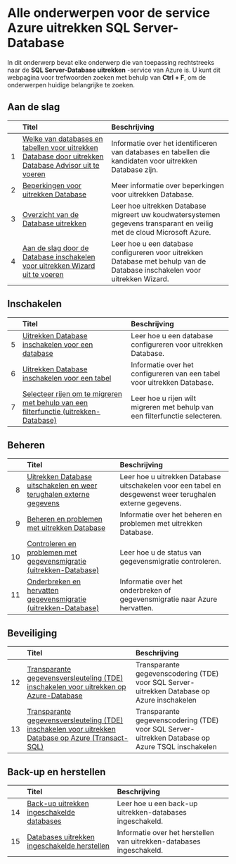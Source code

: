 <properties
    pageTitle="Alle onderwerpen voor SQL Server-Database uitrekken service | Microsoft Azure"
    description="Tabel met alle onderwerpen voor de Azure-service met SQL Server uitrekken-Database die zich op http://azure.microsoft.com/documentation/articles/, titel en beschrijving de naam."
    services="sql-server-stretch-database"
    documentationCenter=""
    authors="DouglasL"
    manager="jhubbard"
    editor="MightyPen"/>

<tags
    ms.service="sql-server-stretch-database"
    ms.workload="sql-server-stretch-database"
    ms.tgt_pltfrm="na"
    ms.devlang="na"
    ms.topic="article"
    ms.date="10/05/2016"
    ms.author="DouglasL"/>


# <a name="all-topics-for-azure-sql-server-stretch-database-service"></a>Alle onderwerpen voor de service Azure uitrekken SQL Server-Database

In dit onderwerp bevat elke onderwerp die van toepassing rechtstreeks naar de **SQL Server-Database uitrekken** -service van Azure is. U kunt dit webpagina voor trefwoorden zoeken met behulp van **Ctrl + F**, om de onderwerpen huidige belangrijke te zoeken.




## <a name="get-started"></a>Aan de slag

| &nbsp; | Titel | Beschrijving |
| --: | :-- | :-- |
| 1 | [Welke van databases en tabellen voor uitrekken Database door uitrekken Database Advisor uit te voeren](sql-server-stretch-database-identify-databases.md) | Informatie over het identificeren van databases en tabellen die kandidaten voor uitrekken Database zijn. |
| 2 | [Beperkingen voor uitrekken Database](sql-server-stretch-database-limitations.md) | Meer informatie over beperkingen voor uitrekken Database. |
| 3 | [Overzicht van de Database uitrekken](sql-server-stretch-database-overview.md) | Leer hoe uitrekken Database migreert uw koudwatersystemen gegevens transparant en veilig met de cloud Microsoft Azure. |
| 4 | [Aan de slag door de Database inschakelen voor uitrekken Wizard uit te voeren](sql-server-stretch-database-wizard.md) | Leer hoe u een database configureren voor uitrekken Database met behulp van de Database inschakelen voor uitrekken Wizard. |



## <a name="enable"></a>Inschakelen

| &nbsp; | Titel | Beschrijving |
| --: | :-- | :-- |
| 5 | [Uitrekken Database inschakelen voor een database](sql-server-stretch-database-enable-database.md) | Leer hoe u een database configureren voor uitrekken Database. |
| 6 | [Uitrekken Database inschakelen voor een tabel](sql-server-stretch-database-enable-table.md) | Informatie over het configureren van een tabel voor uitrekken Database. |
| 7 | [Selecteer rijen om te migreren met behulp van een filterfunctie (uitrekken-Database)](sql-server-stretch-database-predicate-function.md) | Leer hoe u rijen wilt migreren met behulp van een filterfunctie selecteren. |



## <a name="manage"></a>Beheren

| &nbsp; | Titel | Beschrijving |
| --: | :-- | :-- |
| 8 | [Uitrekken Database uitschakelen en weer terughalen externe gegevens](sql-server-stretch-database-disable.md) | Leer hoe u uitrekken Database uitschakelen voor een tabel en desgewenst weer terughalen externe gegevens. |
| 9 | [Beheren en problemen met uitrekken Database](sql-server-stretch-database-manage.md) | Informatie over het beheren en problemen met uitrekken Database. |
| 10 | [Controleren en problemen met gegevensmigratie (uitrekken-Database)](sql-server-stretch-database-monitor.md) | Leer hoe u de status van gegevensmigratie controleren. |
| 11 | [Onderbreken en hervatten gegevensmigratie (uitrekken-Database)](sql-server-stretch-database-pause.md) | Informatie over het onderbreken of gegevensmigratie naar Azure hervatten. |



## <a name="security"></a>Beveiliging

| &nbsp; | Titel | Beschrijving |
| --: | :-- | :-- |
| 12 | [Transparante gegevensversleuteling (TDE) inschakelen voor uitrekken op Azure-Database](sql-server-stretch-database-encryption-tde.md) | Transparante gegevenscodering (TDE) voor SQL Server-uitrekken Database op Azure inschakelen |
| 13 | [Transparante gegevensversleuteling (TDE) inschakelen voor uitrekken Database op Azure (Transact-SQL)](sql-server-stretch-database-tde-tsql.md) | Transparante gegevenscodering (TDE) voor SQL Server-uitrekken Database op Azure TSQL inschakelen |



## <a name="backup-and-recovery"></a>Back-up en herstellen

| &nbsp; | Titel | Beschrijving |
| --: | :-- | :-- |
| 14 | [Back-up uitrekken ingeschakelde databases](sql-server-stretch-database-backup.md) | Leer hoe u een back-up uitrekken\-databases ingeschakeld. |
| 15 | [Databases uitrekken ingeschakelde herstellen](sql-server-stretch-database-restore.md) | Informatie over het herstellen van uitrekken\-databases ingeschakeld. |

